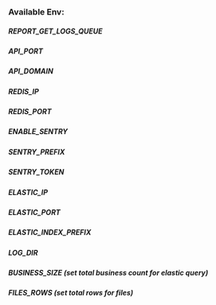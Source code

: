 ### Available Env:

##### REPORT_GET_LOGS_QUEUE
##### API_PORT
##### API_DOMAIN
##### REDIS_IP
##### REDIS_PORT
##### ENABLE_SENTRY
##### SENTRY_PREFIX
##### SENTRY_TOKEN
##### ELASTIC_IP
##### ELASTIC_PORT
##### ELASTIC_INDEX_PREFIX
##### LOG_DIR
##### BUSINESS_SIZE (set total business count for elastic query)
##### FILES_ROWS (set total rows for files)